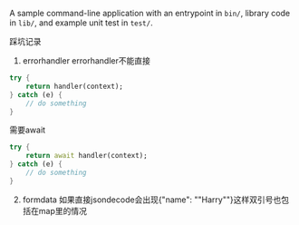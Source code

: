 A sample command-line application with an entrypoint in `bin/`, library code
in `lib/`, and example unit test in `test/`.

踩坑记录

1. errorhandler
errorhandler不能直接
```dart
try {
    return handler(context);
} catch (e) {
    // do something
}
```
需要await
```dart
try {
    return await handler(context);
} catch (e) {
    // do something
}
```
2. formdata
如果直接jsondecode会出现{"name": "\"Harry\""}这样双引号也包括在map里的情况